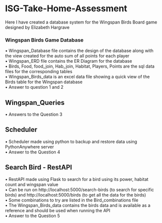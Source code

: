 # ISG-Take-Home-Assessment

Here I have created a database system for the Wingspan Birds Board game designed by Elizabeth Hargrave

### Wingspan Birds Game Database<br />
• Wingspan_Database file contains the design of the database along with the view created for the auto sum of all points for each player <br />
• Wingspan_ERD file contains the ER Diagram for the database<br />
• Birds, Food, food_join, Hab_join, Habitat, Players, Points are the sql data files for the corresponding tables <br />
• Wingspan_Birds_data is an excel data file showing a quick view of the Birds table for the Wingspan database<br />
• Answer to question 1 and 2<br />

## Wingspan_Queries
• Answers to the Question 3 <br />

## Scheduler
• Scheduler made using python to backup and restore data using PythonAnywhere server<br />
• Answer to the Question 4<br />

## Search Bird - RestAPI
• RestAPI made using Flask to search for a bird using its power, habitat count and wingspan value <br />
• Can be run on http://localhost:5000/search-birds (to search for specific birds) and http://localhost:5000/birds (to get all the data for the birds)<br />
• Some combinations to try are listed in the Bird_combinations file<br />
• The Wingspan_Birds_data contains the birds data and is available as a reference and should be used when running the API <BR />
• Answer to the Question 5<br />







